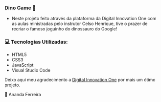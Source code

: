 ### Dino Game :t-rex:

- Neste projeto feito através da plataforma da Digital Innovation One com as aulas ministradas pelo instrutor Celso Henrique, tive o prazer de recriar o famoso joguinho do dinossauro do Google! 

 ###  :computer: Tecnologias Utilizadas:

- HTML5
- CSS3
- JavaScript
- Visual Studio Code 

Deixo aqui meu agradecimento a [Digital Innovation One](https://digitalinnovation.one/ "Digital Innovation One") por mais um ótimo projeto.



:information_desk_person:   Ananda Ferreira
